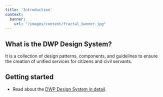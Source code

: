 ```yaml
---
title: 'Introduction'
context:
  banner:
    url: "/images/content/fractal_banner.jpg"
---
```


<h2 id="why-is-this">What is the DWP Design System?</h2>

<p>It is a collection of design patterns, components, and guidelines to ensure the creation of unified services for citizens and civil servants.</p>

<h2 id="getting-started">Getting started</h2>

<ul>
  <li>Read about the <a href="about">DWP Design System in detail</a>.</li>
</ul>
